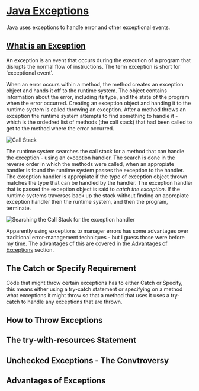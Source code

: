 # [Java Exceptions](https://docs.oracle.com/javase/tutorial/essential/exceptions/index.html)

Java uses exceptions to handle error and other exceptional events.

## [What is an Exception](https://docs.oracle.com/javase/tutorial/essential/exceptions/definition.html)

An exception is an event that occurs during the execution of a program that disrupts the normal flow of instructions.
The term exception is short for 'exceptional event'.

When an error occurs within a method, the method creates an exception object and hands it off to the runtime system. The object contains information about the error, including its type, and the state of the program when the error occurred. Creating an exception object and handing it to the runtime system is called throwing an exception. After a method throws an exception the runtime system attempts to find something to handle it - which is the ordedred list of methods (the call stack) that had been called to get to the method where the error occurred.

![Call Stack](https://docs.oracle.com/javase/tutorial/figures/essential/exceptions-callstack.gif)

The runtime system searches the call stack for a method that can handle the exception - using an exception handler. The search is done in the reverse order in which the methods were called, when an appropiate handler is found the runtime system passes the exception to the handler. The exception handler is appropiate if the type of exception object thrown matches the type that can be handled by the handler. The exception handler that is passed the exception object is said to *catch the exception*. If the runtime systems traverses back up the stack without finding an appropiate exception handler then the runtime system, and then the program, terminate.

![Searching the Call Stack for the exception handler](https://docs.oracle.com/javase/tutorial/figures/essential/exceptions-errorOccurs.gif)

Apparently using exceptions to manager errors has some advantages over traditional error-management techniques - but i guess those were before my time. The advantages of this are covered in the [Advantages of Exceptions](https://docs.oracle.com/javase/tutorial/essential/exceptions/advantages.html) section.

## The Catch or Specify Requirement

Code that might throw certain exceptions has to either Catch or Specify, this means either using a try-catch statement or specifying on a method what exceptions it might throw so that a method that uses it uses a try-catch to handle any exceptions that are thrown.

## How to Throw Exceptions

## The try-with-resources Statement

## Unchecked Exceptions - The Convtroversy

## Advantages of Exceptions
